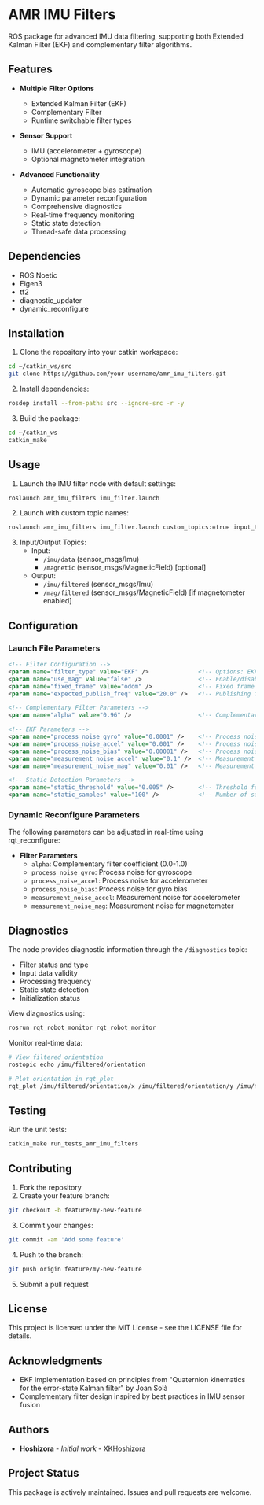 # AMR IMU Filters

ROS package for advanced IMU data filtering, supporting both Extended Kalman Filter (EKF) and complementary filter algorithms.

## Features

- **Multiple Filter Options**

  - Extended Kalman Filter (EKF)
  - Complementary Filter
  - Runtime switchable filter types

- **Sensor Support**

  - IMU (accelerometer + gyroscope)
  - Optional magnetometer integration

- **Advanced Functionality**
  - Automatic gyroscope bias estimation
  - Dynamic parameter reconfiguration
  - Comprehensive diagnostics
  - Real-time frequency monitoring
  - Static state detection
  - Thread-safe data processing

## Dependencies

- ROS Noetic
- Eigen3
- tf2
- diagnostic_updater
- dynamic_reconfigure

## Installation

1. Clone the repository into your catkin workspace:

```bash
cd ~/catkin_ws/src
git clone https://github.com/your-username/amr_imu_filters.git
```

2. Install dependencies:

```bash
rosdep install --from-paths src --ignore-src -r -y
```

3. Build the package:

```bash
cd ~/catkin_ws
catkin_make
```

## Usage

1. Launch the IMU filter node with default settings:

```bash
roslaunch amr_imu_filters imu_filter.launch
```

2. Launch with custom topic names:

```bash
roslaunch amr_imu_filters imu_filter.launch custom_topics:=true input_topic:=/custom/imu/data output_topic:=/custom/imu/filtered
```

3. Input/Output Topics:
   - Input:
     - `/imu/data` (sensor_msgs/Imu)
     - `/magnetic` (sensor_msgs/MagneticField) [optional]
   - Output:
     - `/imu/filtered` (sensor_msgs/Imu)
     - `/mag/filtered` (sensor_msgs/MagneticField) [if magnetometer enabled]

## Configuration

### Launch File Parameters

```xml
<!-- Filter Configuration -->
<param name="filter_type" value="EKF" />              <!-- Options: EKF, COMPLEMENTARY -->
<param name="use_mag" value="false" />                <!-- Enable/disable magnetometer -->
<param name="fixed_frame" value="odom" />             <!-- Fixed frame ID -->
<param name="expected_publish_freq" value="20.0" />   <!-- Publishing frequency in Hz -->

<!-- Complementary Filter Parameters -->
<param name="alpha" value="0.96" />                   <!-- Complementary filter coefficient -->

<!-- EKF Parameters -->
<param name="process_noise_gyro" value="0.0001" />    <!-- Process noise for gyroscope -->
<param name="process_noise_accel" value="0.001" />    <!-- Process noise for accelerometer -->
<param name="process_noise_bias" value="0.00001" />   <!-- Process noise for gyro bias -->
<param name="measurement_noise_accel" value="0.1" />  <!-- Measurement noise for accelerometer -->
<param name="measurement_noise_mag" value="0.01" />   <!-- Measurement noise for magnetometer -->

<!-- Static Detection Parameters -->
<param name="static_threshold" value="0.005" />       <!-- Threshold for static state detection -->
<param name="static_samples" value="100" />           <!-- Number of samples for initialization -->
```

### Dynamic Reconfigure Parameters

The following parameters can be adjusted in real-time using rqt_reconfigure:

- **Filter Parameters**
  - `alpha`: Complementary filter coefficient (0.0-1.0)
  - `process_noise_gyro`: Process noise for gyroscope
  - `process_noise_accel`: Process noise for accelerometer
  - `process_noise_bias`: Process noise for gyro bias
  - `measurement_noise_accel`: Measurement noise for accelerometer
  - `measurement_noise_mag`: Measurement noise for magnetometer

## Diagnostics

The node provides diagnostic information through the `/diagnostics` topic:

- Filter status and type
- Input data validity
- Processing frequency
- Static state detection
- Initialization status

View diagnostics using:

```bash
rosrun rqt_robot_monitor rqt_robot_monitor
```

Monitor real-time data:

```bash
# View filtered orientation
rostopic echo /imu/filtered/orientation

# Plot orientation in rqt_plot
rqt_plot /imu/filtered/orientation/x /imu/filtered/orientation/y /imu/filtered/orientation/z /imu/filtered/orientation/w
```

## Testing

Run the unit tests:

```bash
catkin_make run_tests_amr_imu_filters
```

## Contributing

1. Fork the repository
2. Create your feature branch:

```bash
git checkout -b feature/my-new-feature
```

3. Commit your changes:

```bash
git commit -am 'Add some feature'
```

4. Push to the branch:

```bash
git push origin feature/my-new-feature
```

5. Submit a pull request

## License

This project is licensed under the MIT License - see the LICENSE file for details.

## Acknowledgments

- EKF implementation based on principles from "Quaternion kinematics for the error-state Kalman filter" by Joan Solà
- Complementary filter design inspired by best practices in IMU sensor fusion

## Authors

- **Hoshizora** - _Initial work_ - [XKHoshizora](https://github.com/XKHoshizora)

## Project Status

This package is actively maintained. Issues and pull requests are welcome.
